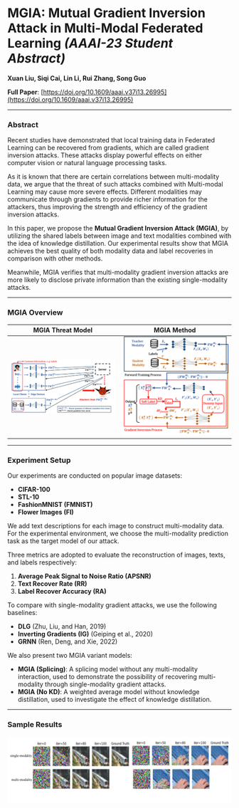 # MGIA: Mutual Gradient Inversion Attack in Multi-Modal Federated Learning  *(AAAI-23 Student Abstract)*

**Xuan Liu, Siqi Cai, Lin Li, Rui Zhang, Song Guo**

**Full Paper**: [https://doi.org/10.1609/aaai.v37i13.26995](https://doi.org/10.1609/aaai.v37i13.26995)  

---

### **Abstract**  
Recent studies have demonstrated that local training data in Federated Learning can be recovered from gradients, which are called gradient inversion attacks. These attacks display powerful effects on either computer vision or natural language processing tasks.  

As it is known that there are certain correlations between multi-modality data, we argue that the threat of such attacks combined with Multi-modal Learning may cause more severe effects. Different modalities may communicate through gradients to provide richer information for the attackers, thus improving the strength and efficiency of the gradient inversion attacks.  

In this paper, we propose the **Mutual Gradient Inversion Attack (MGIA)**, by utilizing the shared labels between image and text modalities combined with the idea of knowledge distillation. Our experimental results show that MGIA achieves the best quality of both modality data and label recoveries in comparison with other methods.  

Meanwhile, MGIA verifies that multi-modality gradient inversion attacks are more likely to disclose private information than the existing single-modality attacks.  

---

### **MGIA Overview**  

| **MGIA Threat Model**                     | **MGIA Method**                     |
|-------------------------------------------|--------------------------------------|
| ![Threat Model](Threat_Model_MGIS.png)    | ![MGIA Method](MGIA_Overview.png)   |  

---

### **Experiment Setup**  
Our experiments are conducted on popular image datasets:  

- **CIFAR-100**  
- **STL-10**  
- **FashionMNIST (FMNIST)**  
- **Flower Images (FI)**  

We add text descriptions for each image to construct multi-modality data. For the experimental environment, we choose the multi-modality prediction task as the target model of our attack.  

Three metrics are adopted to evaluate the reconstruction of images, texts, and labels respectively:  

1. **Average Peak Signal to Noise Ratio (APSNR)**  
2. **Text Recover Rate (RR)**  
3. **Label Recover Accuracy (RA)**  

To compare with single-modality gradient attacks, we use the following baselines:  
- **DLG** (Zhu, Liu, and Han, 2019)  
- **Inverting Gradients (IG)** (Geiping et al., 2020)  
- **GRNN** (Ren, Deng, and Xie, 2022)  

We also present two MGIA variant models:  

- **MGIA (Splicing)**: A splicing model without any multi-modality interaction, used to demonstrate the possibility of recovering multi-modality through single-modality gradient attacks.  
- **MGIA (No KD)**: A weighted average model without knowledge distillation, used to investigate the effect of knowledge distillation.  

---

### **Sample Results**  

![Sample Results](img_1.png)
